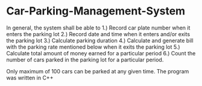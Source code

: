 # Car-Parking-Management-System

In general, the system shall be able to
1.) Record car plate number when it enters the parking lot
2.) Record date and time when it enters and/or exits the parking lot 3.) Calculate parking duration
4.) Calculate and generate bill with the parking rate mentioned below when it exits the parking lot
5.) Calculate total amount of money earned for a particular period
6.) Count the number of cars parked in the parking lot for a particular period.

Only maximum of 100 cars can be parked at any given time. The program was written in C++
